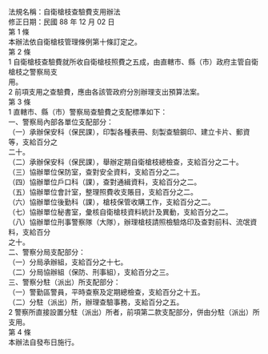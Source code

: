法規名稱：自衛槍枝查驗費支用辦法  
修正日期：民國 88 年 12 月 02 日  
第 1 條  
本辦法依自衛槍枝管理條例第十條訂定之。  
第 2 條  
1 自衛槍枝查驗費就所收自衛槍枝照費之五成，由直轄市、縣（市）政府主管自衛槍枝之警察局支  
用。  
2 前項支用之查驗費，應由各該管政府分別辦理支出預算法案。  
第 3 條  
1 直轄市、縣（市）警察局查驗費之支配標準如下：  
一、警察局內部各單位支配部分：  
（一）承辦保安科（保民課），印製各種表冊、刻製查驗鋼印、建立卡片、郵資等，支給百分之  
二十。  
（二）承辦保安科（保民課），舉辦定期自衛槍枝總檢查，支給百分之二十。  
（三）協辦單位保防室，查對安全資料，支給百分之二。  
（四）協辦單位戶口科（課），查對通緝資料，支給百分之二。  
（五）協辦單位會計室，整理照費收支賬目，支給百分之二。  
（六）協辦單位後勤科（課），槍枝保管收購工作，支給百分之二。  
（七）協辦單位秘書室，彙核自衛槍枝資料統計及異動，支給百分之二。  
（八）協辦單位刑事警察隊（大隊），辦理槍枝請照檢驗烙印及查對前科、流氓資料，支給百分  
之十。  
二、警察分局支配部分：  
（一）分局承辦組，支給百分之十七。  
（二）分局協辦組（保防、刑事組），支給百分之三。  
三、警察分駐（派出）所支配部分：  
（一）警勤區警員，平時查察及定期總檢查，支給百分之十五。  
（二）分駐（派出）所，辦理查驗事務，支給百分之五。  
2 警察所直接設置分駐（派出）所者，前項第二款支配部分，併由分駐（派出）所支用。  
第 4 條  
本辦法自發布日施行。  


